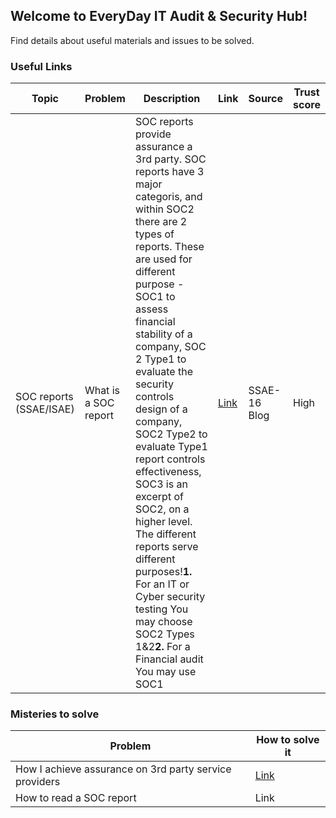 ## Welcome to EveryDay IT Audit & Security Hub!

Find details about useful materials and issues to be solved.

### Useful Links

|Topic|Problem|Description|Link|Source|Trust score|
|---|---|---|---|---|---|
|SOC reports (SSAE/ISAE)|What is a SOC report|SOC reports provide assurance a 3rd party. SOC reports have 3 major categoris, and within SOC2 there are 2 types of reports. These are used for different purpose - SOC1 to assess financial stability of a company, SOC 2 Type1 to evaluate the security controls design of a company, SOC2 Type2 to evaluate Type1 report controls effectiveness, SOC3 is an excerpt of SOC2, on a higher level. The different reports serve different purposes!**1.** For an IT or Cyber security testing You may choose SOC2 Types 1&2**2.** For a Financial audit You may use SOC1</br>|[Link](https://www.ssae-16.com/soc-1/)|SSAE-16 Blog|High|

### Misteries to solve

|Problem|How to solve it|
|---|---|
|How I achieve assurance on 3rd party service providers|[Link](misteries/how_to_read_a_soc.md)|
|How to read a SOC report|Link|
